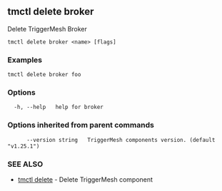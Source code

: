 ## tmctl delete broker

Delete TriggerMesh Broker

```
tmctl delete broker <name> [flags]
```

### Examples

```
tmctl delete broker foo
```

### Options

```
  -h, --help   help for broker
```

### Options inherited from parent commands

```
      --version string   TriggerMesh components version. (default "v1.25.1")
```

### SEE ALSO

* [tmctl delete](tmctl_delete.md)	 - Delete TriggerMesh component

